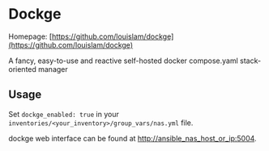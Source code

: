 # Dockge

Homepage: [https://github.com/louislam/dockge](https://github.com/louislam/dockge)

A fancy, easy-to-use and reactive self-hosted docker compose.yaml stack-oriented manager

## Usage

Set `dockge_enabled: true` in your `inventories/<your_inventory>/group_vars/nas.yml` file.

dockge web interface can be found at [http://ansible_nas_host_or_ip:5004](http://ansible_nas_host_or_ip:5004).
